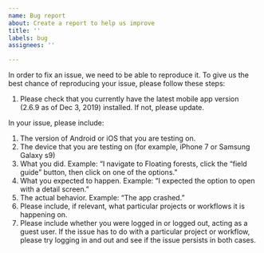 ```yaml
---
name: Bug report
about: Create a report to help us improve
title: ''
labels: bug
assignees: ''

---
```


In order to fix an issue, we need to be able to reproduce it. To give us the best chance of reproducing your issue, please follow these steps:

1. Please check that you currently have the latest mobile app version (2.6.9 as of Dec 3, 2019) installed. If not, please update.

In your issue, please include:

1. The version of Android or iOS that you are testing on.
2. The device that you are testing on (for example, iPhone 7 or Samsung Galaxy s9)
3. What you did. Example: “I navigate to Floating forests, click the “field guide” button, then click on one of the options.”
4. What you expected to happen. Example: “I expected the option to open with a detail screen.”
5. The actual behavior.  Example: “The app crashed.”
6. Please include, if relevant, what particular projects or workflows it is happening on.
7. Please include whether you were logged in or logged out, acting as a guest user. If the issue has to do with a particular project or workflow, please try logging in and out and see if the issue persists in both cases.
